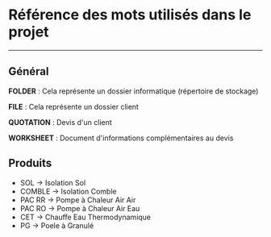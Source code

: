 # Référence des mots utilisés dans le projet

---

## Général

**FOLDER** : Cela représente un dossier informatique (répertoire de stockage)

**FILE** : Cela représente un dossier client

**QUOTATION** : Devis d'un client

**WORKSHEET** : Document d'informations complémentaires au devis

## Produits

- SOL &#8594; Isolation Sol
- COMBLE &#8594; Isolation Comble
- PAC RR &#8594; Pompe à Chaleur Air Air
- PAC RO &#8594; Pompe à Chaleur Air Eau
- CET &#8594; Chauffe Eau Thermodynamique
- PG &#8594; Poele à Granulé
